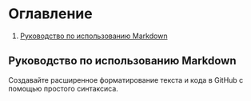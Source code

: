 # Оглавление

1. [Руководство по использованию Markdown](#руководство-по-использованию-markdown)

## Руководство по использованию Markdown

Создавайте расширенное форматирование текста и кода в GitHub с помощью простого синтаксиса.